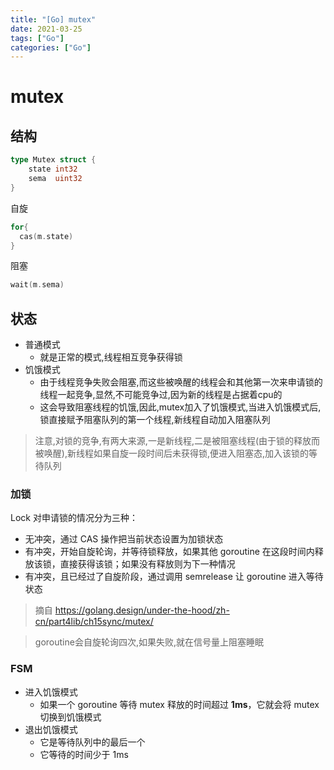 ```yaml
---
title: "[Go] mutex"
date: 2021-03-25
tags: ["Go"]
categories: ["Go"]
---
```


# mutex
## 结构
```go
type Mutex struct {
    state int32
    sema  uint32
}
```
自旋
```go
for{
  cas(m.state)
}
```
阻塞
```go
wait(m.sema)
```
## 状态
- 普通模式
  - 就是正常的模式,线程相互竞争获得锁
- 饥饿模式
  - 由于线程竞争失败会阻塞,而这些被唤醒的线程会和其他第一次来申请锁的线程一起竞争,显然,不可能竞争过,因为新的线程是占据着cpu的
  - 这会导致阻塞线程的饥饿,因此,mutex加入了饥饿模式,当进入饥饿模式后,锁直接赋予阻塞队列的第一个线程,新线程自动加入阻塞队列

> 注意,对锁的竞争,有两大来源,一是新线程,二是被阻塞线程(由于锁的释放而被唤醒),新线程如果自旋一段时间后未获得锁,便进入阻塞态,加入该锁的等待队列

### 加锁
Lock 对申请锁的情况分为三种：
- 无冲突，通过 CAS 操作把当前状态设置为加锁状态
- 有冲突，开始自旋轮询，并等待锁释放，如果其他 goroutine 在这段时间内释放该锁，直接获得该锁；如果没有释放则为下一种情况
- 有冲突，且已经过了自旋阶段，通过调用 semrelease 让 goroutine 进入等待状态
> 摘自 https://golang.design/under-the-hood/zh-cn/part4lib/ch15sync/mutex/

> goroutine会自旋轮询四次,如果失败,就在信号量上阻塞睡眠

### FSM
- 进入饥饿模式
  - 如果一个 goroutine 等待 mutex 释放的时间超过 __1ms__，它就会将 mutex 切换到饥饿模式
- 退出饥饿模式
  - 它是等待队列中的最后一个
  - 它等待的时间少于 1ms
